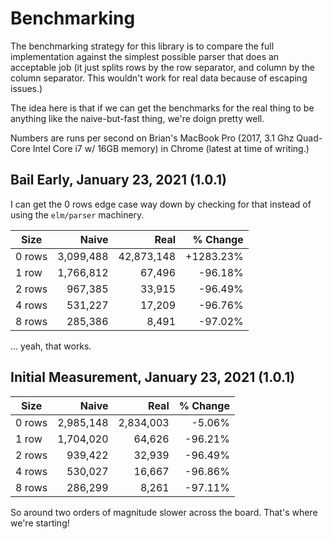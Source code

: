 # Benchmarking

The benchmarking strategy for this library is to compare the full implementation against the simplest possible parser that does an acceptable job (it just splits rows by the row separator, and column by the column separator. This wouldn't work for real data because of escaping issues.)

The idea here is that if we can get the benchmarks for the real thing to be anything like the naive-but-fast thing, we're doign pretty well.

Numbers are runs per second on Brian's MacBook Pro (2017, 3.1 Ghz Quad-Core Intel Core i7 w/ 16GB memory) in Chrome (latest at time of writing.)

## Bail Early, January 23, 2021 (1.0.1)

I can get the 0 rows edge case way down by checking for that instead of using the `elm/parser` machinery.

| Size   | Naive     | Real       | % Change  |
|--------|----------:|-----------:|----------:|
| 0 rows | 3,099,488 | 42,873,148 | +1283.23% |
| 1 row  | 1,766,812 |     67,496 |   -96.18% |
| 2 rows |   967,385 |     33,915 |   -96.49% |
| 4 rows |   531,227 |     17,209 |   -96.76% |
| 8 rows |   285,386 |      8,491 |   -97.02% |

... yeah, that works.

## Initial Measurement, January 23, 2021 (1.0.1)

| Size   | Naive     | Real      | % Change |
|--------|----------:|----------:|---------:|
| 0 rows | 2,985,148 | 2,834,003 |   -5.06% |
| 1 row  | 1,704,020 |    64,626 |  -96.21% |
| 2 rows |   939,422 |    32,939 |  -96.49% |
| 4 rows |   530,027 |    16,667 |  -96.86% |
| 8 rows |   286,299 |     8,261 |  -97.11% |

So around two orders of magnitude slower across the board.
That's where we're starting!

